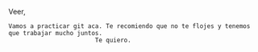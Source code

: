 Veer,

    Vamos a practicar git aca. Te recomiendo que no te flojes y tenemos que trabajar mucho juntos.
                            Te quiero.
